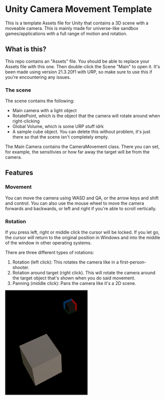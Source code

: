 # Unity Camera Movement Template

This is a template Assets file for Unity that contains a 3D scene with a moveable camera. This is mainly made for universe-like sandbox games/applications with a full range of motion and rotation.

## What is this?

This repo contains an "Assets" file. You should be able to replace your Assets file with this one. Then double-click the Scene "Main" to open it. It's been made using version 21.3.20f1 with URP, so make sure to use this if you're encountering any issues. 

### The scene

The scene contains the following:
- Main camera with a light object
- RotatePoint, which is the object that the camera will rotate around when right-clicking
- Global Volume, which is some URP stuff idrk
- A sample cube object. You can delete this without problem, it's just there so that the scene isn't completely empty. 

The Main Camera contains the CameraMovement class. There you can set, for example, the sensitivies or how far away the target will be from the camera. 

## Features

### Movement

You can move the camera using WASD and QA, or the arrow keys and shift and control. You can also use the mouse wheel to move the camera forwards and backwards, or left and right if you're able to scroll vertically. 

### Rotation

If you press left, right or middle click the cursor will be locked. If you let go, the cursor will return to the original position in Windows and into the middle of the window in other operating systems. 

There are three different types of rotations:
1. Rotation (left click): This rotates the camera like in a first-person-shooter.
2. Rotation around target (right click). This will rotate the camera around the target object that's shown when you do said movement.
3. Panning (middle click): Pans the camera like it's a 2D scene.
   
![image](image.png)
